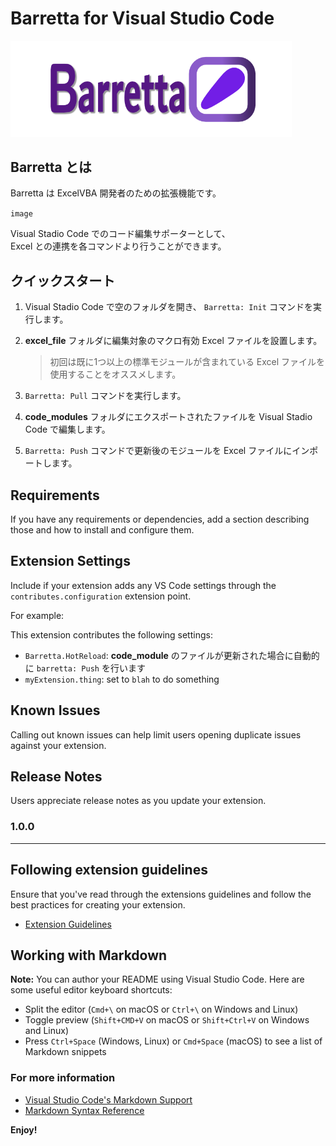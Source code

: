 # Barretta for Visual Studio Code

<img src="docs/image/largeicon_750x256r.png" width="450px">

## Barretta とは

Barretta は ExcelVBA 開発者のための拡張機能です。

`image`

Visual Stadio Code でのコード編集サポーターとして、  
Excel との連携を各コマンドより行うことができます。

## クイックスタート

1. Visual Stadio Code で空のフォルダを開き、 `Barretta: Init` コマンドを実行します。

1. **excel_file** フォルダに編集対象のマクロ有効 Excel ファイルを設置します。

    > 初回は既に1つ以上の標準モジュールが含まれている Excel ファイルを使用することをオススメします。

1. `Barretta: Pull` コマンドを実行します。

1. **code_modules** フォルダにエクスポートされたファイルを Visual Stadio Code で編集します。

1. `Barretta: Push` コマンドで更新後のモジュールを Excel ファイルにインポートします。

## Requirements

If you have any requirements or dependencies, add a section describing those and how to install and configure them.

## Extension Settings

Include if your extension adds any VS Code settings through the `contributes.configuration` extension point.

For example:

This extension contributes the following settings:

* `Barretta.HotReload`: **code_module** のファイルが更新された場合に自動的に `barretta: Push` を行います
* `myExtension.thing`: set to `blah` to do something

## Known Issues

Calling out known issues can help limit users opening duplicate issues against your extension.

## Release Notes

Users appreciate release notes as you update your extension.

### 1.0.0

-----------------------------------------------------------------------------------------------------------
## Following extension guidelines

Ensure that you've read through the extensions guidelines and follow the best practices for creating your extension.

* [Extension Guidelines](https://code.visualstudio.com/api/references/extension-guidelines)

## Working with Markdown

**Note:** You can author your README using Visual Studio Code.  Here are some useful editor keyboard shortcuts:

* Split the editor (`Cmd+\` on macOS or `Ctrl+\` on Windows and Linux)
* Toggle preview (`Shift+CMD+V` on macOS or `Shift+Ctrl+V` on Windows and Linux)
* Press `Ctrl+Space` (Windows, Linux) or `Cmd+Space` (macOS) to see a list of Markdown snippets

### For more information

* [Visual Studio Code's Markdown Support](http://code.visualstudio.com/docs/languages/markdown)
* [Markdown Syntax Reference](https://help.github.com/articles/markdown-basics/)

**Enjoy!**
